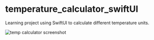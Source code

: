 # temperature_calculator_swiftUI
Learning project using SwiftUI to calculate different temperature units.


![temp calculator screenshot](https://i.imgur.com/KYF3s0X.png)
